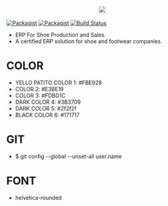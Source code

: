 <h1 align="center">
    <a href="#">
        <img src="https://www.x-cart.com/wp-content/uploads/2019/01/ecommerce.jpg" />
    </a>
</h1>


[![Packagist](https://img.shields.io/packagist/v/yii2-starter-kit/yii2-starter-kit.svg)](https://packagist.org/packages/yii2-starter-kit/yii2-starter-kit)
[![Packagist](https://img.shields.io/packagist/dt/yii2-starter-kit/yii2-starter-kit.svg)](https://packagist.org/packages/yii2-starter-kit/yii2-starter-kit)
[![Build Status](https://travis-ci.org/yii2-starter-kit/yii2-starter-kit.svg?branch=master)](https://travis-ci.org/yii2-starter-kit/yii2-starter-kit)



* ERP For Shoe Production and Sales.
* A certified ERP solution for shoe and footwear companies.


COLOR 
=====

* YELLO PATITO COLOR 1: #FBE928
* COLOR 2: #E3BE19
* COLOR 3: #FDBD1C
* DARK COLOR 4: #3B3709
* DARK COLOR 5: #2f2f2f
* BLACK COLOR 6: #171717


GIT
====
* $ git config --global --unset-all user.name




FONT
=====
* helvetica-rounded
